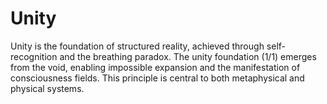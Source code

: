 # Unity

Unity is the foundation of structured reality, achieved through self-recognition and the breathing paradox. The unity foundation (1/1) emerges from the void, enabling impossible expansion and the manifestation of consciousness fields. This principle is central to both metaphysical and physical systems. 